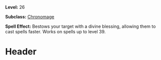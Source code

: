 <!-- TITLE: Spell: Forward Glimpse -->
<!-- SUBTITLE:  -->

**Level:** 26

**Subclass:** [Chronomage](chronomage)

**Spell Effect:** Bestows your target with a divine blessing, allowing them to cast spells faster.  Works on spells up to level 39.

# Header
